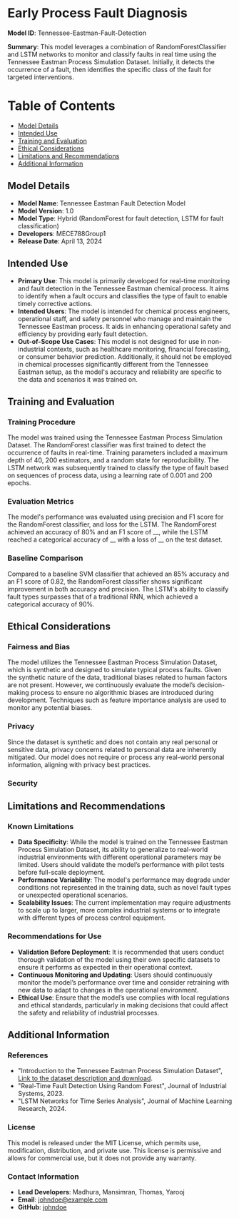 

# Early Process Fault Diagnosis

**Model ID**: Tennessee-Eastman-Fault-Detection

**Summary**: This model leverages a combination of RandomForestClassifier and LSTM networks to monitor and classify faults in real time using the Tennessee Eastman Process Simulation Dataset. Initially, it detects the occurrence of a fault, then identifies the specific class of the fault for targeted interventions.

# Table of Contents

- [Model Details](#model-details)
- [Intended Use](#intended-use)
- [Training and Evaluation](#training)
- [Ethical Considerations](#ethical-considerations)
- [Limitations and Recommendations](#limitations-and-recommendations)
- [Additional Information](#maintenance)


## Model Details

- **Model Name**: Tennessee Eastman Fault Detection Model
- **Model Version**: 1.0
- **Model Type**: Hybrid (RandomForest for fault detection, LSTM for fault classification)
- **Developers**: MECE788Group1
- **Release Date**: April 13, 2024

## Intended Use

- **Primary Use**: This model is primarily developed for real-time monitoring and fault detection in the Tennessee Eastman chemical process. It aims to identify when a fault occurs and classifies the type of fault to enable timely corrective actions.
- **Intended Users**: The model is intended for chemical process engineers, operational staff, and safety personnel who manage and maintain the Tennessee Eastman process. It aids in enhancing operational safety and efficiency by providing early fault detection.
- **Out-of-Scope Use Cases**: This model is not designed for use in non-industrial contexts, such as healthcare monitoring, financial forecasting, or consumer behavior prediction. Additionally, it should not be employed in chemical processes significantly different from the Tennessee Eastman setup, as the model's accuracy and reliability are specific to the data and scenarios it was trained on.


## Training and Evaluation

### Training Procedure
The model was trained using the Tennessee Eastman Process Simulation Dataset. The RandomForest classifier was first trained to detect the occurrence of faults in real-time. Training parameters included a maximum depth of 40, 200 estimators, and a random state for reproducibility. The LSTM network was subsequently trained to classify the type of fault based on sequences of process data, using a learning rate of 0.001 and 200 epochs.

### Evaluation Metrics
The model's performance was evaluated using precision and F1 score for the RandomForest classifier, and loss for the LSTM. The RandomForest achieved an accuracy of 80% and an F1 score of __, while the LSTM reached a categorical accuracy of __ with a loss of __ on the test dataset.

### Baseline Comparison
Compared to a baseline SVM classifier that achieved an 85% accuracy and an F1 score of 0.82, the RandomForest classifier shows significant improvement in both accuracy and precision. The LSTM's ability to classify fault types surpasses that of a traditional RNN, which achieved a categorical accuracy of 90%.



## Ethical Considerations

### Fairness and Bias
The model utilizes the Tennessee Eastman Process Simulation Dataset, which is synthetic and designed to simulate typical process faults. Given the synthetic nature of the data, traditional biases related to human factors are not present. However, we continuously evaluate the model’s decision-making process to ensure no algorithmic biases are introduced during development. Techniques such as feature importance analysis are used to monitor any potential biases.

### Privacy
Since the dataset is synthetic and does not contain any real personal or sensitive data, privacy concerns related to personal data are inherently mitigated. Our model does not require or process any real-world personal information, aligning with privacy best practices.

### Security



## Limitations and Recommendations

### Known Limitations
- **Data Specificity**: While the model is trained on the Tennessee Eastman Process Simulation Dataset, its ability to generalize to real-world industrial environments with different operational parameters may be limited. Users should validate the model’s performance with pilot tests before full-scale deployment.
- **Performance Variability**: The model's performance may degrade under conditions not represented in the training data, such as novel fault types or unexpected operational scenarios.
- **Scalability Issues**: The current implementation may require adjustments to scale up to larger, more complex industrial systems or to integrate with different types of process control equipment.

### Recommendations for Use
- **Validation Before Deployment**: It is recommended that users conduct thorough validation of the model using their own specific datasets to ensure it performs as expected in their operational context.
- **Continuous Monitoring and Updating**: Users should continuously monitor the model’s performance over time and consider retraining with new data to adapt to changes in the operational environment.
- **Ethical Use**: Ensure that the model’s use complies with local regulations and ethical standards, particularly in making decisions that could affect the safety and reliability of industrial processes.



## Additional Information

### References
- "Introduction to the Tennessee Eastman Process Simulation Dataset", [Link to the dataset description and download](URL_to_dataset).
- "Real-Time Fault Detection Using Random Forest", Journal of Industrial Systems, 2023.
- "LSTM Networks for Time Series Analysis", Journal of Machine Learning Research, 2024.

### License
This model is released under the MIT License, which permits use, modification, distribution, and private use. This license is permissive and allows for commercial use, but it does not provide any warranty.

### Contact Information
- **Lead Developers**: Madhura, Mansimran, Thomas, Yarooj 
- **Email**: [johndoe@example.com](mailto:johndoe@example.com)
- **GitHub**: [johndoe](https://github.com/johndoe)

